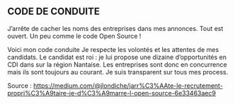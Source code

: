 ## CODE DE CONDUITE ##

J’arrête de cacher les noms des entreprises dans mes annonces. Tout est ouvert. Un peu comme le code Open Source !

Voici mon code conduite
Je respecte les volontés et les attentes de mes candidats.
Le candidat est roi : je lui propose une dizaine d’opportunités en CDI dans sur la région Nantaise. Les entreprises sont donc en concurrence mais ils sont toujours au courant.
Je suis transparent sur tous mes process.

Source : https://medium.com/@jlondiche/jarr%C3%AAte-le-recrutement-propri%C3%A9taire-je-d%C3%A9marre-l-open-source-6e33463aec9


